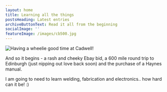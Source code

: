 ```yaml
---
layout: home
title: Learning all the things
postsHeading: Latest entries
archiveButtonText: Read it all from the beginning
socialImage: ''
featureImage: /images/cb500.jpg
---
```


![Having a wheelie good time at Cadwell!](/images/wheelie-good-cb500-cadwell.jpg 'Having a wheelie good time at Cadwell!')

And so it begins - a rash and cheeky Ebay bid, a 600 mile round trip to Edinburgh (just nipping out love back soon) and the purchase of a Haynes manual.

I am going to need to learn welding, fabrication and electronics.. how hard can it be! :)
